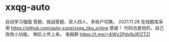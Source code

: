 # xxqg-auto
自动学习强国 答题、挑战答题、双人四人、多账户切换。
2021.11.28
在线题库采用 https://github.com/auto-xxqg/xxqg_tiku_online  感谢！
代码也是他的，自己改改小功能。
稍后上传上来。
电报群 https://t.me/+4iWz2PdvNJ81ZTZl
